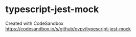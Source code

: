 # typescript-jest-mock
Created with CodeSandbox
https://codesandbox.io/s/github/ovpv/typescript-jest-mock
